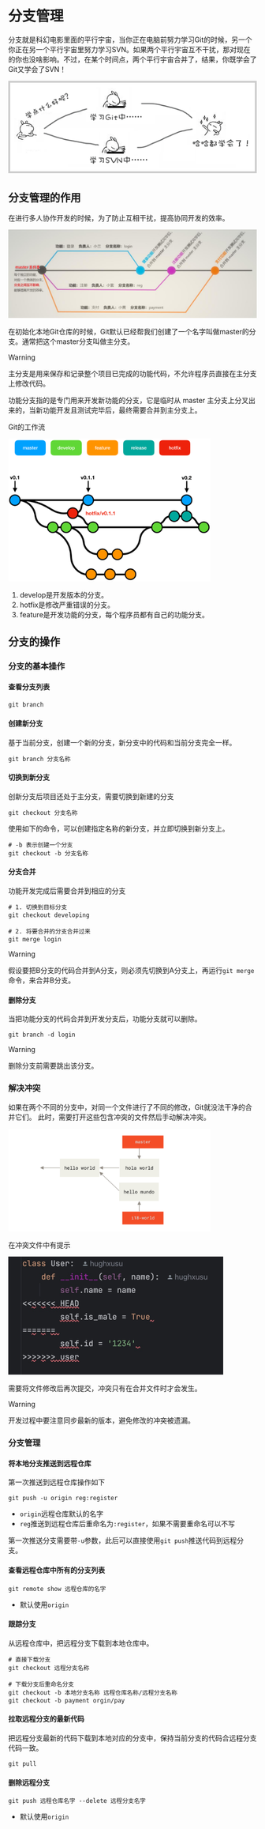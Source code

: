 # 分支管理

分支就是科幻电影里面的平行宇宙，当你正在电脑前努力学习Git的时候，另一个你正在另一个平行宇宙里努力学习SVN。如果两个平行宇宙互不干扰，那对现在的你也没啥影响。不过，在某个时间点，两个平行宇宙合并了，结果，你既学会了Git又学会了SVN！

![](https://raw.githubusercontent.com/hughxusu/lesson-knowledge/develop/images/git/branch.png)



## 分支管理的作用

在进行多人协作开发的时候，为了防止互相干扰，提高协同开发的效率。

<img src="https://raw.githubusercontent.com/hughxusu/lesson-knowledge/develop/images/git/20220823160611830.png" style="zoom:70%;" />

在初始化本地Git仓库的时候，Git默认已经帮我们创建了一个名字叫做master的分支。通常把这个master分支叫做主分支。

> [!warning]
>
> 主分支是用来保存和记录整个项目已完成的功能代码，不允许程序员直接在主分支上修改代码。

功能分支指的是专门用来开发新功能的分支，它是临时从 master 主分支上分叉出来的，当新功能开发且测试完毕后，最终需要合并到主分支上。

Git的工作流

<img src="https://raw.githubusercontent.com/hughxusu/lesson-knowledge/develop/images/git/image-1718957362717.png" style="zoom: 40%;" />

1. develop是开发版本的分支。
2. hotfix是修改严重错误的分支。
3. feature是开发功能的分支，每个程序员都有自己的功能分支。

## 分支的操作

### 分支的基本操作

#### 查看分支列表

```shell
git branch
```

#### 创建新分支

基于当前分支，创建一个新的分支，新分支中的代码和当前分支完全一样。

```shell
git branch 分支名称
```

#### 切换到新分支

创新分支后项目还处于主分支，需要切换到新建的分支

```shell
git checkout 分支名称
```

使用如下的命令，可以创建指定名称的新分支，并立即切换到新分支上。

```shell
# -b 表示创建一个分支
git checkout -b 分支名称
```

#### 分支合并

功能开发完成后需要合并到相应的分支

```shell
# 1. 切换到目标分支
git checkout developing

# 2. 将要合并的分支合并过来
git merge login
```

> [!warning]
>
> 假设要把B分支的代码合并到A分支，则必须先切换到A分支上，再运行`git merge`命令，来合并B分支。

#### 删除分支

当把功能分支的代码合并到开发分支后，功能分支就可以删除。

```shell
git branch -d login
```

> [!warning]
>
> 删除分支前需要跳出该分支。

### 解决冲突

如果在两个不同的分支中，对同一个文件进行了不同的修改，Git就没法干净的合并它们。 此时，需要打开这些包含冲突的文件然后手动解决冲突。

<img src="https://raw.githubusercontent.com/hughxusu/lesson-knowledge/develop/images/git/rerere1.png" style="zoom:40%;" />

在冲突文件中有提示

<img src="https://raw.githubusercontent.com/hughxusu/lesson-knowledge/develop/images/git/Xnip2024-11-14_13-53-29.jpg" style="zoom:50%;" />

需要将文件修改后再次提交，冲突只有在合并文件时才会发生。

> [!warning]
>
> 开发过程中要注意同步最新的版本，避免修改的冲突被遗漏。

### 分支管理

#### 将本地分支推送到远程仓库

第一次推送到远程仓库操作如下

```shell
git push -u origin reg:register
```

* `origin`远程仓库默认的名字
* `reg`推送到远程仓库后重命名为`:register`，如果不需要重命名可以不写

第一次推送分支需要带`-u`参数，此后可以直接使用`git push`推送代码到远程分支。

#### 查看远程仓库中所有的分支列表

```shell
git remote show 远程仓库的名字
```

* 默认使用`origin`

#### 跟踪分支

从远程仓库中，把远程分支下载到本地仓库中。

```shell
# 直接下载分支
git checkout 远程分支名称

# 下载分支后重命名分支
git checkout -b 本地分支名称 远程仓库名称/远程分支名称
git checkout -b payment orgin/pay
```

####  拉取远程分支的最新代码

把远程分支最新的代码下载到本地对应的分支中，保持当前分支的代码合远程分支代码一致。

```shell
git pull
```

#### 删除远程分支

```shell
git push 远程仓库名字 --delete 远程分支名字
```

* 默认使用`origin`
